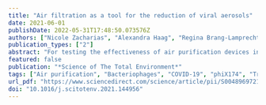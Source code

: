 ```yaml
---
title: "Air filtration as a tool for the reduction of viral aerosols"
date: 2021-06-01
publishDate: 2022-05-31T17:48:50.073576Z
authors: ["Nicole Zacharias", "Alexandra Haag", "Regina Brang-Lamprecht", "Jürgen Gebel", "Sarah M. Essert", "Thomas Kistemann", "Martin Exner", "Nico T. Mutters", "Steffen Engelhart"]
publication_types: ["2"]
abstract: "For testing the effectiveness of air purification devices in regard to the reduction of virus-containing aerosols, a test method involving test viruses has been lacking until now. The use of bacteriophages (phiX174 phages) is a method to test the efficiency of air purification devices under experimental conditions. Using air purifiers with a HEPA filter H14, a 4.6–6.1 Log reduction of test viruses can be achieved if bacteriophages are directly aerosolised into the air purifier, which corresponds to a reduction of 99.9974–99.9999%. Due to the complexity and individuality of air flow, an experimental approach was used in which all outside influences were minimised. The experimental setup was practical and chosen to project a scenario of direct transmission by an emitting source to a recipient. The experiments were performed with and without the air purifier at a distance of 0.75 m and 1.5 m each. Using the air purifier at a setting of 1000 m3/h, the concentration of the phiX174 phages in the air could be reduced by 2.86 Log (mean value). Nevertheless, the experiments without the air purifier showed a similar reduction rate of 2.61 Log (mean value) after 35 min. The concentration of phiX174 phages in the air could be additionally reduced up to 1 log step (maximum value) by the use of the air purifier in comparison to the experiments without. Distance was shown to be an important factor for risk reduction."
featured: false
publication: "*Science of The Total Environment*"
tags: ["Air purification", "Bacteriophages", "COVID-19", "phiX174", "Transmission"]
url_pdf: "https://www.sciencedirect.com/science/article/pii/S004896972100022X"
doi: "10.1016/j.scitotenv.2021.144956"
---
```


